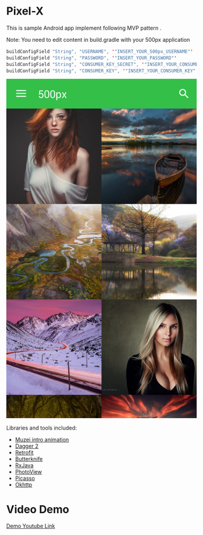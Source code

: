 # Pixel-X
This is sample Android app implement following MVP pattern .

Note: You need to edit content in build.gradle with your 500px application 
```java
buildConfigField "String", "USERNAME", '"INSERT_YOUR_500px_USERNAME"'
buildConfigField "String", "PASSWORD", '"INSERT_YOUR_PASSWORD"'
buildConfigField "String", "CONSUMER_KEY_SECRET", '"INSERT_YOUR_CONSUMER_KEY_SECRET"'
buildConfigField "String", "CONSUMER_KEY", '"INSERT_YOUR_CONSUMER_KEY"'
```

![Demo](demo.png)

Libraries and tools included:
* [Muzei intro animation](http://www.muzei.co/)
* [Dagger 2](http://google.github.io/dagger/)
* [Retrofit](http://square.github.io/retrofit/) 
* [Butterknife](http://jakewharton.github.io/butterknife/)
* [RxJava](https://github.com/ReactiveX/RxJava)
* [PhotoView](https://github.com/chrisbanes/PhotoView)
* [Picasso](https://github.com/square/picasso)
* [Okhttp](http://square.github.io/okhttp/)


# Video Demo

[Demo Youtube Link](https://www.youtube.com/watch?v=1Eo0f2RlXZg)
